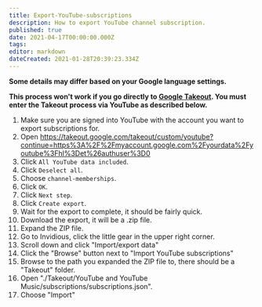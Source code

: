 ```yaml
---
title: Export-YouTube-subscriptions
description: How to export YouTube channel subscription.
published: true
date: 2021-04-17T00:00:00.000Z
tags: 
editor: markdown
dateCreated: 2021-01-28T20:39:23.334Z
---
```


**Some details may differ based on your Google language settings.**

**This process won't work if you go directly to [Google Takeout](https://takeout.google.com/). You must enter the Takeout process via YouTube as described below.**

1. Make sure you are signed into YouTube with the account you want to export subscriptions for. 
2. Open https://takeout.google.com/takeout/custom/youtube?continue=https%3A%2F%2Fmyaccount.google.com%2Fyourdata%2Fyoutube%3Fhl%3Det%26authuser%3D0
6. Click `All YouTube data included`.
7. Click `Deselect all`.
8. Choose `channel-memberships`.
9. Click `OK`.
10. Click `Next step`.
11. Click `Create export`.
12. Wait for the export to complete, it should be fairly quick.
13. Download the export, it will be a .zip file. 
14. Expand the ZIP file. 
15. Go to Invidious, click the little gear in the upper right corner. 
16. Scroll down and click "Import/export data"
17. Click the "Browse" button next to "Import YouTube subscriptions"
18. Browse to the path you expanded the ZIP file to, there should be a "Takeout" folder.
19. Open "./Takeout/YouTube and YouTube Music/subscriptions/subscriptions.json".
20. Choose "Import"
